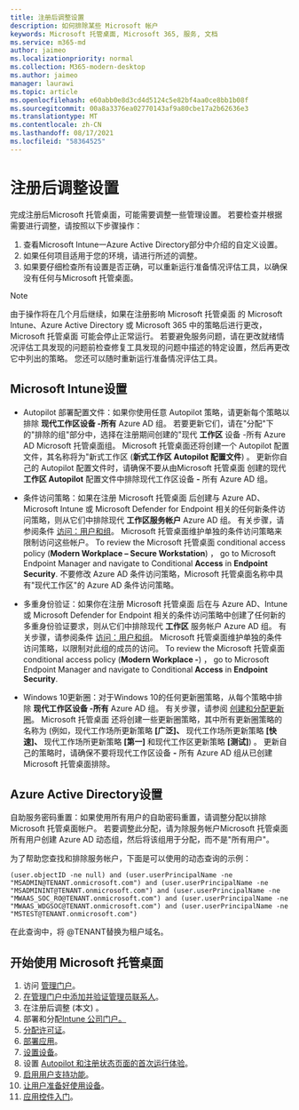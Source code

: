 ```yaml
---
title: 注册后调整设置
description: 如何排除某些 Microsoft 帐户
keywords: Microsoft 托管桌面, Microsoft 365, 服务, 文档
ms.service: m365-md
author: jaimeo
ms.localizationpriority: normal
ms.collection: M365-modern-desktop
ms.author: jaimeo
manager: laurawi
ms.topic: article
ms.openlocfilehash: e60abb0e8d3cd4d5124c5e82bf4aa0ce8bb1b08f
ms.sourcegitcommit: 00a8a3376ea02770143af9a80cbe17a2b62636e3
ms.translationtype: MT
ms.contentlocale: zh-CN
ms.lasthandoff: 08/17/2021
ms.locfileid: "58364525"
---
```

# <a name="adjust-settings-after-enrollment"></a>注册后调整设置

完成注册后Microsoft 托管桌面，可能需要调整一些管理设置。 若要检查并根据需要进行调整，请按照以下步骤操作：

1. 查看Microsoft Intune一Azure Active Directory部分中介绍的自定义设置。
2. 如果任何项目适用于您的环境，请进行所述的调整。
3. 如果要仔细检查所有设置是否正确，可以重新运行准备情况评估工具，以确保没有任何与Microsoft 托管桌面。 [](https://aka.ms/mmdart)

> [!NOTE]
> 由于操作将在几个月后继续，如果在注册影响 Microsoft 托管桌面 的 Microsoft Intune、Azure Active Directory 或 Microsoft 365 中的策略后进行更改，Microsoft 托管桌面 可能会停止正常运行。 若要避免服务问题，请在更改就绪情况评估工具发现的问题[](../get-ready/readiness-assessment-fix.md)前检查修复工具发现的问题中描述的特定设置，然后再更改它中列出的策略。 您还可以随时重新运行准备情况评估工具。


## <a name="microsoft-intune-settings"></a>Microsoft Intune设置

- Autopilot 部署配置文件：如果你使用任意 Autopilot 策略，请更新每个策略以排除 **现代工作区设备 -所有** Azure AD 组。 若要更新它们，请在"分配"下的"排除的组"部分中，选择在注册期间创建的"现代 **工作区** 设备 -所有 Azure AD Microsoft 托管桌面组。 Microsoft 托管桌面还将创建一个 Autopilot 配置文件，其名称将为"新式工作区 (**新式工作区 Autopilot 配置文件**) 。 更新你自己的 Autopilot 配置文件时，请确保不要从由Microsoft 托管桌面 创建的现代 **工作区 Autopilot** 配置文件中排除现代工作区设备 **-** 所有 Azure AD 组。

- 条件访问策略：如果在注册 Microsoft 托管桌面 后创建与 Azure AD、Microsoft Intune 或 Microsoft Defender for Endpoint 相关的任何新条件访问策略，则从它们中排除现代 **工作区服务帐户** Azure AD 组。 有关步骤，请参阅条件 [访问：用户和组](/azure/active-directory/conditional-access/concept-conditional-access-users-groups)。 Microsoft 托管桌面维护单独的条件访问策略来限制访问这些帐户。 To review the Microsoft 托管桌面 conditional access policy (**Modern Workplace – Secure Workstation**) ， go to Microsoft Endpoint Manager and navigate to Conditional **Access** in **Endpoint Security**. 不要修改 Azure AD 条件访问策略，Microsoft 托管桌面名称中具有"现代工作区"的 Azure AD 条件访问策略。

- 多重身份验证：如果你在注册 Microsoft 托管桌面 后在与 Azure AD、Intune 或 Microsoft Defender for Endpoint 相关的条件访问策略中创建了任何新的多重身份验证要求，则从它们中排除现代 **工作区** 服务帐户 Azure AD 组。 有关步骤，请参阅条件 [访问：用户和组](/azure/active-directory/conditional-access/concept-conditional-access-users-groups)。 Microsoft 托管桌面维护单独的条件访问策略，以限制对此组的成员的访问。 To review the Microsoft 托管桌面 conditional access policy (**Modern Workplace -**) ， go to Microsoft Endpoint Manager and navigate to Conditional **Access** in **Endpoint Security**. 

- Windows 10更新圈：对于Windows 10的任何更新圈策略，从每个策略中排除 **现代工作区设备 -所有** Azure AD 组。 有关步骤，请参阅 [创建和分配更新圈](/mem/intune/protect/windows-10-update-rings#create-and-assign-update-rings)。 Microsoft 托管桌面 还将创建一些更新圈策略，其中所有更新圈策略的名称为 (例如，现代工作场所更新策略 **[广泛]、** 现代工作场所更新策略 **[快速]、** 现代工作场所更新策略 **[第一]** 和现代工作区更新策略 **[测试]**) 。 更新自己的策略时，请确保不要将现代工作区设备 **-** 所有 Azure AD 组从已创建Microsoft 托管桌面排除。


## <a name="azure-active-directory-settings"></a>Azure Active Directory设置

自助服务密码重置：如果使用所有用户的自助密码重置，请调整分配以排除Microsoft 托管桌面帐户。 若要调整此分配，请为除服务帐户Microsoft 托管桌面所有用户创建 Azure  AD 动态组，然后将该组用于分配，而不是"所有用户"。

为了帮助您查找和排除服务帐户，下面是可以使用的动态查询的示例：

```Console
(user.objectID -ne null) and (user.userPrincipalName -ne "MSADMIN@TENANT.onmicrosoft.com") and (user.userPrincipalName -ne "MSADMININT@TENANT.onmicrosoft.com") and (user.userPrincipalName -ne "MWAAS_SOC_RO@TENANT.onmicrosoft.com") and (user.userPrincipalName -ne "MWAAS_WDGSOC@TENANT.onmicrosoft.com") and (user.userPrincipalName -ne "MSTEST@TENANT.onmicrosoft.com")
```

在此查询中，将 @TENANT替换为租户域名。



## <a name="steps-to-get-started-with-microsoft-managed-desktop"></a>开始使用 Microsoft 托管桌面

1. 访问 [管理门户](access-admin-portal.md)。
1. [在管理门户中添加并验证管理员联系人](add-admin-contacts.md)。
1. 在注册后调整 (本文) 。
1. 部署和分配[Intune 公司门户。](company-portal.md)
1. [分配许可证](assign-licenses.md)。
1. [部署应用](deploy-apps.md)。
1. [设置设备](set-up-devices.md)。
1. 设置 [Autopilot 和注册状态页面的首次运行体验](esp-first-run.md)。
1. [启用用户支持功能](enable-support.md)。
1. [让用户准备好使用设备](get-started-devices.md)。
1. [应用控件入门](get-started-app-control.md)。